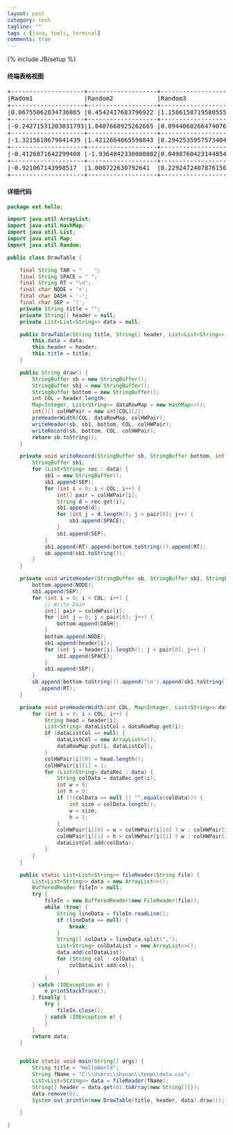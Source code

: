 ```yaml
---
layout: post
category: tech
tagline: ""
tags : [java, tools, terminal]
comments: true
---
```

{% include JB/setup %}
#### 终端表格视图
<pre>
+--------------------+-------------------+-------------------+
|Radom1              |Random2            |Random3            |
+--------------------+-------------------+-------------------+
|0.06755062834736865 |0.4542417683796922 |1.1586158719580555 |
+--------------------+-------------------+-------------------+
|-0.24271531203031793|1.0407668925262665 |0.09440602664740765|
+--------------------+-------------------+-------------------+
|-1.3215618679041439 |1.4212664065598843 |0.2942535957573404 |
+--------------------+-------------------+-------------------+
|-0.4126871642299408 |-1.9364842330008802|0.04987604231448549|
+--------------------+-------------------+-------------------+
|-0.921067143998517  |1.008722630792641  |0.22924724078761508|
+--------------------+-------------------+-------------------+
</pre>

#### 详细代码
```java
package ext.hello;

import java.util.ArrayList;
import java.util.HashMap;
import java.util.List;
import java.util.Map;
import java.util.Random;

public class DrawTable {

	final String TAB = "    ";
	final String SPACE = " ";
	final String RT = "\n";
	final char NODE = '+';
	final char DASH = '-';
	final char SEP = '|';
	private String title = "";
	private String[] header = null;
	private List<List<String>> data = null;

	public DrawTable(String title, String[] header, List<List<String>> data) {
		this.data = data;
		this.header = header;
		this.title = title;
	}

	public String draw() {
		StringBuffer sb = new StringBuffer();
		StringBuffer sb1 = new StringBuffer();
		StringBuffer bottom = new StringBuffer();
		int COL = header.length;
		Map<Integer, List<String>> dataRowMap = new HashMap<>();
		int[][] colHWPair = new int[COL][2];
		preHeaderWidth(COL, dataRowMap, colHWPair);
		writeHeader(sb, sb1, bottom, COL, colHWPair);
		writeRecord(sb, bottom, COL, colHWPair);
		return sb.toString();
	}

	private void writeRecord(StringBuffer sb, StringBuffer bottom, int COL, int[][] colHWPair) {
		StringBuffer sb1;
		for (List<String> rec : data) {
			sb1 = new StringBuffer();
			sb1.append(SEP);
			for (int i = 0; i < COL; i++) {
				int[] pair = colHWPair[i];
				String d = rec.get(i);
				sb1.append(d);
				for (int j = d.length(); j < pair[0]; j++) {
					sb1.append(SPACE);
				}
				sb1.append(SEP);
			}
			sb1.append(RT).append(bottom.toString()).append(RT);
			sb.append(sb1.toString());
		}
	}

	private void writeHeader(StringBuffer sb, StringBuffer sb1, StringBuffer bottom, int COL, int[][] colHWPair) {
		bottom.append(NODE);
		sb1.append(SEP);
		for (int i = 0; i < COL; i++) {
			// Write Dash
			int[] pair = colHWPair[i];
			for (int j = 0; j < pair[0]; j++) {
				bottom.append(DASH);
			}
			bottom.append(NODE);
			sb1.append(header[i]);
			for (int j = header[i].length(); j < pair[0]; j++) {
				sb1.append(SPACE);
			}
			sb1.append(SEP);
		}
		sb.append(bottom.toString()).append('\n').append(sb1.toString()).append('\n').append(bottom.toString())
		  .append(RT);
	}

	private void preHeaderWidth(int COL, Map<Integer, List<String>> dataRowMap, int[][] colHWPair) {
		for (int i = 0; i < COL; i++) {
			String head = header[i];
			List<String> dataListCol = dataRowMap.get(i);
			if (dataListCol == null) {
				dataListCol = new ArrayList<>();
				dataRowMap.put(i, dataListCol);
			}
			colHWPair[i][0] = head.length();
			colHWPair[i][1] = 1;
			for (List<String> dataRec : data) {
				String colData = dataRec.get(i);
				int w = 0;
				int h = 0;
				if (!(colData == null || "".equals(colData))) {
					int size = colData.length();
					w = size;
					h = 1;
				}
				colHWPair[i][0] = w > colHWPair[i][0] ? w : colHWPair[i][0];
				colHWPair[i][1] = h > colHWPair[i][1] ? w : colHWPair[i][1];
				dataListCol.add(colData);
			}
		}
	}

    public static List<List<String>> fileReader(String file) {
        List<List<String>> data = new ArrayList<>();
        BufferedReader fileIn = null;
        try {
            fileIn = new BufferedReader(new FileReader(file));
            while (true) {
                String lineData = fileIn.readLine();
                if (lineData == null) {
                    break;
                }
                String[] colData = lineData.split(",");
                List<String> colDataList = new ArrayList<>();
                data.add(colDataList);
                for (String col : colData) {
                    colDataList.add(col);
                }
            }
        } catch (IOException e) {
            e.printStackTrace();
        } finally {
            try {
                fileIn.close();
            } catch (IOException e) {
            }
        }
        return data;
    }


    public static void main(String[] args) {
        String title = "HelloWorld";
        String fName = "C:\\Users\\shyuan\\temp\\data.csv";
        List<List<String>> data = fileReader(fName);
        String[] header = data.get(0).toArray(new String[]{});
        data.remove(0);
        System.out.println(new DrawTable(title, header, data).draw());

    }

}
```
